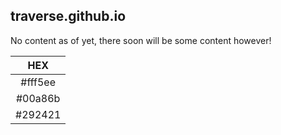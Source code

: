## traverse.github.io

No content as of yet, there soon will be some content however!

| HEX            |
| :------------: |
| #fff5ee        |
| #00a86b        |
| #292421        |

